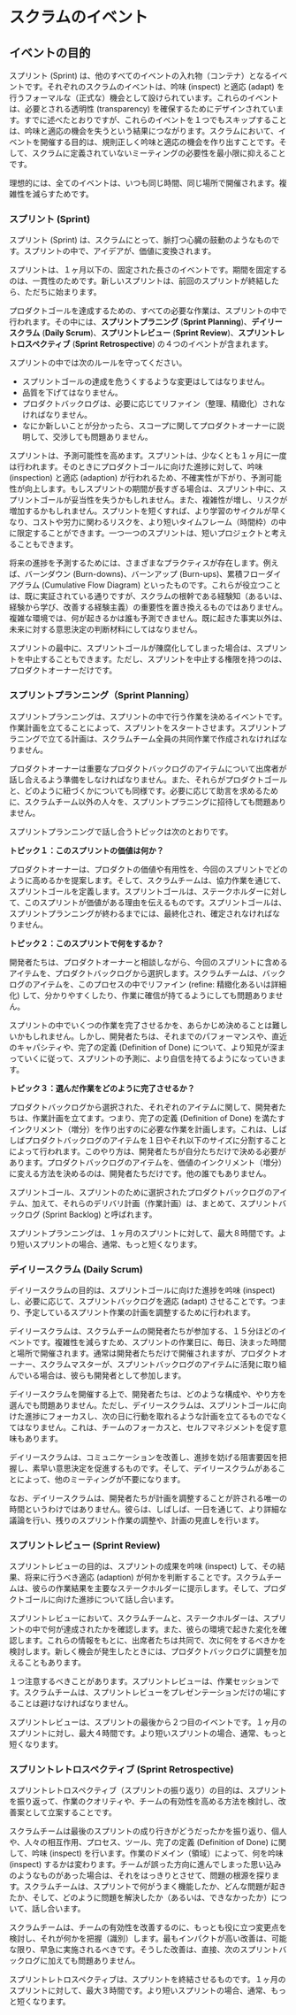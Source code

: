 # スクラムのイベント

## イベントの目的

スプリント (Sprint) は、他のすべてのイベントの入れ物（コンテナ）となるイベントです。それぞれのスクラムのイベントは、吟味 (inspect) と適応 (adapt) を行うフォーマルな（正式な）機会として設けられています。これらのイベントは、必要とされる透明性 (transparency) を確保するためにデザインされています。すでに述べたとおりですが、これらのイベントを１つでもスキップすることは、吟味と適応の機会を失うという結果につながります。スクラムにおいて、イベントを開催する目的は、規則正しく吟味と適応の機会を作り出すことです。そして、スクラムに定義されていないミーティングの必要性を最小限に抑えることです。

理想的には、全てのイベントは、いつも同じ時間、同じ場所で開催されます。複雑性を減らすためです。

### スプリント (Sprint)

スプリント (Sprint) は、スクラムにとって、脈打つ心臓の鼓動のようなものです。スプリントの中で、アイデアが、価値に変換されます。

スプリントは、１ヶ月以下の、固定された長さのイベントです。期間を固定するのは、一貫性のためです。新しいスプリントは、前回のスプリントが終結したら、ただちに始まります。

プロダクトゴールを達成するための、すべての必要な作業は、スプリントの中で行われます。その中には、**スプリントプラニング** (**Sprint Planning**)、**デイリースクラム** (**Daily Scrum**)、**スプリントレビュー** (**Sprint Review**)、**スプリントレトロスペクティブ** (**Sprint Retrospective**) の４つのイベントが含まれます。

スプリントの中では次のルールを守ってください。

* スプリントゴールの達成を危うくするような変更はしてはなりません。
* 品質を下げてはなりません。
* プロダクトバックログは、必要に応じてリファイン（整理、精緻化）されなければなりません。
* なにか新しいことが分かったら、スコープに関してプロダクトオーナーに説明して、交渉しても問題ありません。

スプリントは、予測可能性を高めます。スプリントは、少なくとも１ヶ月に一度は行われます。そのときにプロダクトゴールに向けた進捗に対して、吟味 (inspection) と適応 (adaption) が行われるため、不確実性が下がり、予測可能性が向上します。もしスプリントの期間が長すぎる場合は、スプリント中に、スプリントゴールが妥当性を失うかもしれません。また、複雑性が増し、リスクが増加するかもしれません。スプリントを短くすれば、より学習のサイクルが早くなり、コストや労力に関わるリスクを、より短いタイムフレーム（時間枠）の中に限定することができます。一つ一つのスプリントは、短いプロジェクトと考えることもできます。

将来の進捗を予測するためには、さまざまなプラクティスが存在します。例えば、バーンダウン (Burn-downs)、バーンアップ (Burn-ups)、累積フローダイアグラム (Cumulative Flow Diagram) といったものです。これらが役立つことは、既に実証されている通りですが、スクラムの根幹である経験知（あるいは、経験から学び、改善する経験主義）の重要性を置き換えるものではありません。複雑な環境では、何が起きるかは誰も予測できません。既に起きた事実以外は、未来に対する意思決定の判断材料にしてはなりません。

スプリントの最中に、スプリントゴールが陳腐化してしまった場合は、スプリントを中止することもできます。ただし、スプリントを中止する権限を持つのは、プロダクトオーナーだけです。

### スプリントプランニング（Sprint Planning）

スプリントプランニングは、スプリントの中で行う作業を決めるイベントです。作業計画を立てることによって、スプリントをスタートさせます。スプリントプラニングで立てる計画は、スクラムチーム全員の共同作業で作成されなければなりません。

プロダクトオーナーは重要なプロダクトバックログのアイテムについて出席者が話し合えるよう準備をしなければなりません。また、それらがプロダクトゴールと、どのように紐づくかについても同様です。必要に応じて助言を求めるために、スクラムチーム以外の人々を、スプリントプラニングに招待しても問題ありません。

スプリントプランニングで話し合うトピックは次のとおりです。

**トピック１：このスプリントの価値は何か？**

プロダクトオーナーは、プロダクトの価値や有用性を、今回のスプリントでどのように高めるかを提案します。そして、スクラムチームは、協力作業を通じて、スプリントゴールを定義します。スプリントゴールは、ステークホルダーに対して、このスプリントが価値がある理由を伝えるものです。スプリントゴールは、スプリントプランニングが終わるまでには、最終化され、確定されなければなりません。

**トピック２：このスプリントで何をするか？**

開発者たちは、プロダクトオーナーと相談しながら、今回のスプリントに含めるアイテムを、プロダクトバックログから選択します。スクラムチームは、バックログのアイテムを、このプロセスの中でリファイン (refine: 精緻化あるいは詳細化) して、分かりやすくしたり、作業に確信が持てるようにしても問題ありません。

スプリントの中でいくつの作業を完了させるかを、あらかじめ決めることは難しいかもしれません。しかし、開発者たちは、それまでのパフォーマンスや、直近のキャパシティや、完了の定義 (Definition of Done) について、より知見が深まっていくに従って、スプリントの予測に、より自信を持てるようになっていきます。

**トピック３：選んだ作業をどのように完了させるか？**

プロダクトバックログから選択された、それぞれのアイテムに関して、開発者たちは、作業計画を立てます。つまり、完了の定義 (Definition of Done) を満たすインクリメント（増分）を作り出すのに必要な作業を計画します。これは、しばしばプロダクトバックログのアイテムを１日やそれ以下のサイズに分割することによって行われます。このやり方は、開発者たちが自分たちだけで決める必要があります。プロダクトバックログのアイテムを、価値のインクリメント（増分）に変える方法を決めるのは、開発者たちだけです。他の誰でもありません。

スプリントゴール、スプリントのために選択されたプロダクトバックログのアイテム、加えて、それらのデリバリ計画（作業計画）は、まとめて、スプリントバックログ (Sprint Backlog) と呼ばれます。

スプリントプランニングは、１ヶ月のスプリントに対して、最大８時間です。より短いスプリントの場合、通常、もっと短くなります。

### デイリースクラム (Daily Scrum)

デイリースクラムの目的は、スプリントゴールに向けた進捗を吟味 (inspect) し、必要に応じて、スプリントバックログを適応 (adapt) させることです。つまり、予定しているスプリント作業の計画を調整するために行われます。

デイリースクラムは、スクラムチームの開発者たちが参加する、１５分ほどのイベントです。複雑性を減らすため、スプリントの作業日に、毎日、決まった時間と場所で開催されます。通常は開発者たちだけで開催されますが、プロダクトオーナー、スクラムマスターが、スプリントバックログのアイテムに活発に取り組んでいる場合は、彼らも開発者として参加します。

デイリースクラムを開催する上で、開発者たちは、どのような構成や、やり方を選んでも問題ありません。ただし、デイリースクラムは、スプリントゴールに向けた進捗にフォーカスし、次の日に行動を取れるような計画を立てるものでなくてはなりません。これは、チームのフォーカスと、セルフマネジメントを促す意味もあります。

デイリースクラムは、コミュニケーションを改善し、進捗を妨げる阻害要因を把握し、素早い意思決定を促進するものです。そして、デイリースクラムがあることによって、他のミーティングが不要になります。

なお、デイリースクラムは、開発者たちが計画を調整することが許される唯一の時間というわけではありません。彼らは、しばしば、一日を通じて、より詳細な議論を行い、残りのスプリント作業の調整や、計画の見直しを行います。

### スプリントレビュー (Sprint Review)

スプリントレビューの目的は、スプリントの成果を吟味 (inspect) して、その結果、将来に行うべき適応 (adaption) が何かを判断することです。スクラムチームは、彼らの作業結果を主要なステークホルダーに提示します。そして、プロダクトゴールに向けた進捗について話し合います。

スプリントレビューにおいて、スクラムチームと、ステークホルダーは、スプリントの中で何が達成されたかを確認します。また、彼らの環境で起きた変化を確認します。これらの情報をもとに、出席者たちは共同で、次に何をするべきかを検討します。新しく機会が発生したときには、プロダクトバックログに調整を加えることもあります。

１つ注意するべきことがあります。スプリントレビューは、作業セッションです。スクラムチームは、スプリントレビューをプレゼンテーションだけの場にすることは避けなければなりません。

スプリントレビューは、スプリントの最後から２つ目のイベントです。１ヶ月のスプリントに対し、最大４時間です。より短いスプリントの場合、通常、もっと短くなります。

### スプリントレトロスペクティブ (Sprint Retrospective)

スプリントレトロスペクティブ（スプリントの振り返り）の目的は、スプリントを振り返って、作業のクオリティや、チームの有効性を高める方法を検討し、改善案として立案することです。

スクラムチームは最後のスプリントの成り行きがどうだったかを振り返り、個人や、人々の相互作用、プロセス、ツール、完了の定義 (Definition of Done) に関して、吟味 (inspect) を行います。作業のドメイン（領域）によって、何を吟味 (inspect) するかは変わります。チームが誤った方向に進んでしまった思い込みのようなものがあった場合は、それをはっきりとさせて、問題の根源を探ります。スクラムチームは、スプリントで何がうまく機能したか、どんな問題が起きたか、そして、どのように問題を解決したか（あるいは、できなかったか）について、話し合います。

スクラムチームは、チームの有効性を改善するのに、もっとも役に立つ変更点を検討し、それが何かを把握（識別）します。最もインパクトが高い改善は、可能な限り、早急に実施されるべきです。そうした改善は、直接、次のスプリントバックログに加えても問題ありません。

スプリントレトロスペクティブは、スプリントを終結させるものです。１ヶ月のスプリントに対して、最大３時間です。より短いスプリントの場合、通常、もっと短くなります。
